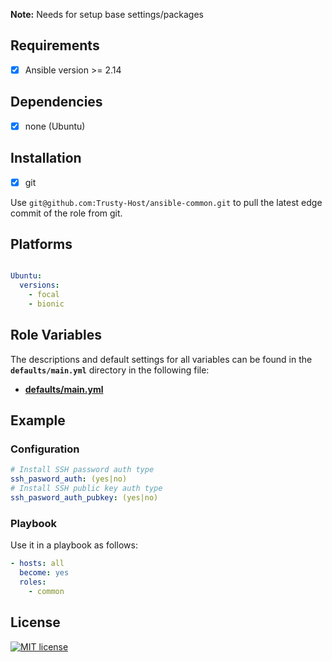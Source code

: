 **Note:** Needs for setup base settings/packages

Requirements
------------

- [x] Ansible version >= 2.14

Dependencies
------------

- [x] none (Ubuntu)

Installation
------------

- [x] git

Use `git@github.com:Trusty-Host/ansible-common.git` to pull the latest edge commit of the role from git.

Platforms
---------

```yaml

Ubuntu:
  versions:
    - focal
    - bionic
```

Role Variables
--------------

The descriptions and default settings for all variables can be found in the **`defaults/main.yml`** directory in the following file:

- **[defaults/main.yml](./defaults/main.yml)**

## Example

### Configuration

```yaml
# Install SSH password auth type
ssh_pasword_auth: (yes|no)
# Install SSH public key auth type
ssh_pasword_auth_pubkey: (yes|no)
```


### Playbook

Use it in a playbook as follows:

```yaml
- hosts: all
  become: yes
  roles:
    - common
```

License
-------

[![MIT license](https://img.shields.io/badge/License-MIT-blue.svg)](https://opensource.org/licenses/MIT)
